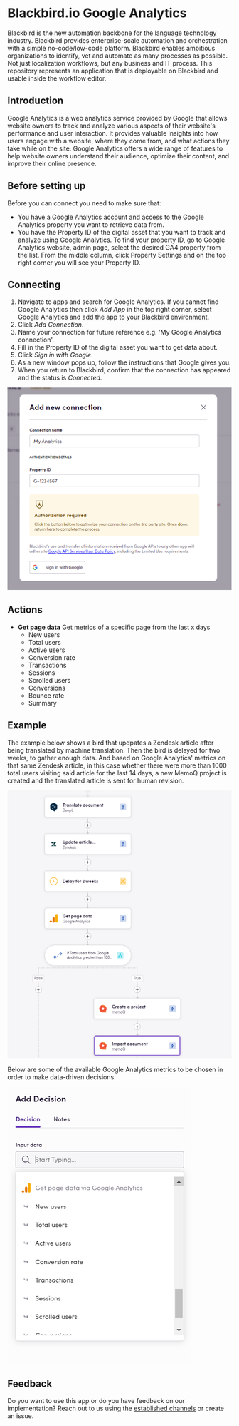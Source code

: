 # Blackbird.io Google Analytics

Blackbird is the new automation backbone for the language technology industry. Blackbird provides enterprise-scale automation and orchestration with a simple no-code/low-code platform. Blackbird enables ambitious organizations to identify, vet and automate as many processes as possible. Not just localization workflows, but any business and IT process. This repository represents an application that is deployable on Blackbird and usable inside the workflow editor.

## Introduction

<!-- begin docs -->

Google Analytics is a web analytics service provided by Google that allows website owners to track and analyze various aspects of their website's performance and user interaction. It provides valuable insights into how users engage with a website, where they come from, and what actions they take while on the site. Google Analytics offers a wide range of features to help website owners understand their audience, optimize their content, and improve their online presence.

## Before setting up

Before you can connect you need to make sure that:

- You have a Google Analytics account and access to the Google Analytics property you want to retrieve data from.
- You have the Property ID of the digital asset that you want to track and analyze using Google Analytics. To find your property ID, go to Google Analytics website, admin page, select the desired GA4 property from the list. From the middle column, click Property Settings and on the top right corner you will see your Property ID.

## Connecting

1. Navigate to apps and search for Google Analytics. If you cannot find Google Analytics then click _Add App_ in the top right corner, select Google Analytics and add the app to your Blackbird environment.
2. Click _Add Connection_.
3. Name your connection for future reference e.g. 'My Google Analytics connection'.
4. Fill in the Property ID of the digital asset you want to get data about.
5. Click _Sign in with Google_.
6. As a new window pops up, follow the instructions that Google gives you.
7. When you return to Blackbird, confirm that the connection has appeared and the status is _Connected_.

![GoogleAnalyticsConnection](image/README/GoogleAnalyticsConnection.png)

## Actions

- **Get page data** Get metrics of a specific page from the last x days
	- New users
	- Total users
	- Active users
	- Conversion rate
	- Transactions
	- Sessions
	- Scrolled users
	- Conversions
	- Bounce rate
	- Summary

## Example

The example below shows a bird that updpates a Zendesk article after being translated by machine translation. Then the bird is delayed for two weeks, to gather enough data. And based on Google Analytics' metrics on that same Zendesk article, in this case whether there were more than 1000 total users visiting said article for the last 14 days, a new MemoQ project is created and the translated article is sent for human revision. 

![AnalyticsExample](image/README/AnalyticsExample.png)

Below are some of the available Google Analytics metrics to be chosen in order to make data-driven decisions.

![DataPointsAnalytics](image/README/DataPointsAnalytics.png)

## Feedback

Do you want to use this app or do you have feedback on our implementation? Reach out to us using the [established channels](https://www.blackbird.io/) or create an issue.

<!-- end docs -->

